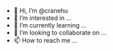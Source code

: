 - 👋 Hi, I’m @cranehu
- 👀 I’m interested in ...
- 🌱 I’m currently learning ...
- 💞️ I’m looking to collaborate on ...
- 📫 How to reach me ...

<!---
cranehu/cranehu is a ✨ special ✨ repository because its `README.md` (this file) appears on your GitHub profile.
You can click the Preview link to take a look at your changes.
--->
